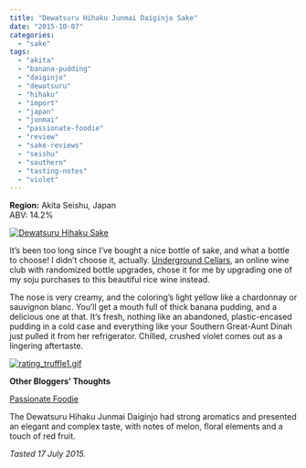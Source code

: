 ```yaml
---
title: "Dewatsuru Hihaku Junmai Daiginjo Sake"
date: "2015-10-07"
categories: 
  - "sake"
tags: 
  - "akita"
  - "banana-pudding"
  - "daiginjo"
  - "dewatsuru"
  - "hihaku"
  - "import"
  - "japan"
  - "junmai"
  - "passionate-foodie"
  - "review"
  - "sake-reviews"
  - "seishu"
  - "southern"
  - "tasting-notes"
  - "violet"
---
```


**Region:** Akita Seishu, Japan\
ABV: 14.2%

[![Dewatsuru Hihaku Sake](http://s3.amazonaws.com/thegourmez-wpmedia/2015/08/Dewatsuru-Hihaku-Sake-390x500.jpg)](http://s3.amazonaws.com/thegourmez-wpmedia/2015/08/Dewatsuru-Hihaku-Sake.jpg)

It’s been too long since I’ve bought a nice bottle of sake, and what a bottle to choose! I didn’t choose it, actually. [Underground Cellars](https://thegourmez.com/blog/2015/03/06/underground-cellar/), an online wine club with randomized bottle upgrades, chose it for me by upgrading one of my soju purchases to this beautiful rice wine instead.

The nose is very creamy, and the coloring’s light yellow like a chardonnay or sauvignon blanc. You’ll get a mouth full of thick banana pudding, and a delicious one at that. It’s fresh, nothing like an abandoned, plastic-encased pudding in a cold case and everything like your Southern Great-Aunt Dinah just pulled it from her refrigerator. Chilled, crushed violet comes out as a lingering aftertaste.

[![rating_truffle1.gif](http://s3.amazonaws.com/thegourmez-wpmedia/2015/01/rating_truffle1.gif)](http://s3.amazonaws.com/thegourmez-wpmedia/2015/01/rating_truffle1.gif)

**Other Bloggers’ Thoughts**

[Passionate Foodie](http://passionatefoodie.blogspot.com/2012/06/sipping-sake-recommendations-reviews.html)

The Dewatsuru Hihaku Junmai Daiginjo had strong aromatics and presented an elegant and complex taste, with notes of melon, floral elements and a touch of red fruit.

_Tasted 17 July 2015._
